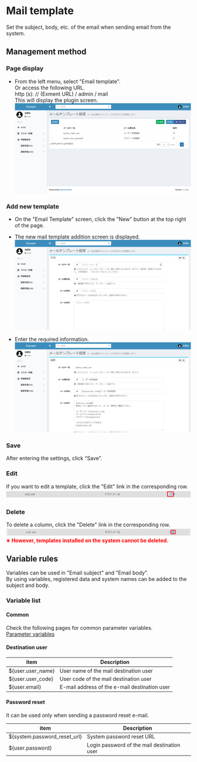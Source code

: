 # Mail template
Set the subject, body, etc. of the email when sending email from the system.

## Management method
### Page display
- From the left menu, select "Email template".  
Or access the following URL.  
http (s): // (Exment URL) / admin / mail  
This will display the plugin screen.  
![Email template screen](img/mail/mail_grid1.png)  

### Add new template
- On the "Email Template" screen, click the "New" button at the top right of the page.

- The new mail template addition screen is displayed.
![Email template screen](img/mail/mail_new1.png)

- Enter the required information.
![Email template screen](img/mail/mail_new2.png)

### Save
After entering the settings, click “Save”.

### Edit
If you want to edit a template, click the "Edit" link in the corresponding row.
![Email template screen](img/mail/mail_edit.png)

### Delete
To delete a column, click the "Delete" link in the corresponding row.
![Email template screen](img/mail/mail_delete.png)
**<span style="color: red; ">※ However, templates installed on the system cannot be deleted.</span>**


## Variable rules
Variables can be used in "Email subject" and "Email body".  
By using variables, registered data and system names can be added to the subject and body.  

### Variable list
#### Common
Check the following pages for common parameter variables.  
[Parameter variables](/params)

#### Destination user

| item | Description |
| ---- | ---- |
| ${user.user_name} | User name of the mail destination user |
| ${user.user_code} | User code of the mail destination user |
| ${user.email} | E-mail address of the e-mail destination user |

#### Password reset
It can be used only when sending a password reset e-mail.  

| item | Description |
| ---- | ---- |
| ${system.password_reset_url} | System password reset URL |
| ${user.password} | Login password of the mail destination user |
